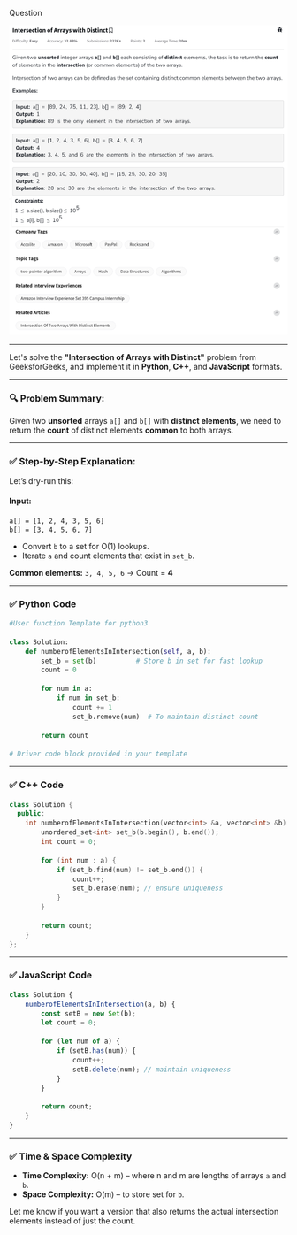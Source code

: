Question

![Question](Question.png)

---

Let's solve the **"Intersection of Arrays with Distinct"** problem from GeeksforGeeks, and implement it in **Python**, **C++**, and **JavaScript** formats.

---

### 🔍 Problem Summary:

Given two **unsorted** arrays `a[]` and `b[]` with **distinct elements**, we need to return the **count** of distinct elements **common** to both arrays.

---

### ✅ Step-by-Step Explanation:

Let’s dry-run this:

#### Input:

```
a[] = [1, 2, 4, 3, 5, 6]
b[] = [3, 4, 5, 6, 7]
```

* Convert `b` to a set for O(1) lookups.
* Iterate `a` and count elements that exist in `set_b`.

**Common elements:** `3, 4, 5, 6` → Count = **4**

---

### ✅ Python Code

```python
#User function Template for python3

class Solution:
    def numberofElementsInIntersection(self, a, b):
        set_b = set(b)          # Store b in set for fast lookup
        count = 0

        for num in a:
            if num in set_b:
                count += 1
                set_b.remove(num)  # To maintain distinct count

        return count

# Driver code block provided in your template
```

---

### ✅ C++ Code

```cpp
class Solution {
  public:
    int numberofElementsInIntersection(vector<int> &a, vector<int> &b) {
        unordered_set<int> set_b(b.begin(), b.end());
        int count = 0;

        for (int num : a) {
            if (set_b.find(num) != set_b.end()) {
                count++;
                set_b.erase(num); // ensure uniqueness
            }
        }

        return count;
    }
};
```

---

### ✅ JavaScript Code

```javascript
class Solution {
    numberofElementsInIntersection(a, b) {
        const setB = new Set(b);
        let count = 0;

        for (let num of a) {
            if (setB.has(num)) {
                count++;
                setB.delete(num); // maintain uniqueness
            }
        }

        return count;
    }
}
```

---

### ✅ Time & Space Complexity

* **Time Complexity:** O(n + m) – where n and m are lengths of arrays `a` and `b`.
* **Space Complexity:** O(m) – to store set for `b`.

Let me know if you want a version that also returns the actual intersection elements instead of just the count.

